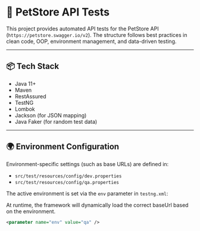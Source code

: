 # 🐾 PetStore API Tests

This project provides automated API tests for the PetStore API (`https://petstore.swagger.io/v2`).
The structure follows best practices in clean code, OOP, environment management, and data-driven testing.

---

## 📦 Tech Stack

- Java 11+
- Maven
- RestAssured
- TestNG
- Lombok
- Jackson (for JSON mapping)
- Java Faker (for random test data)

---

## 🌍 Environment Configuration

Environment-specific settings (such as base URLs) are defined in:

- `src/test/resources/config/dev.properties`
- `src/test/resources/config/qa.properties`

The active environment is set via the `env` parameter in `testng.xml`:

At runtime, the framework will dynamically load the correct baseUrl based on the environment.
```xml
<parameter name="env" value="qa" />

